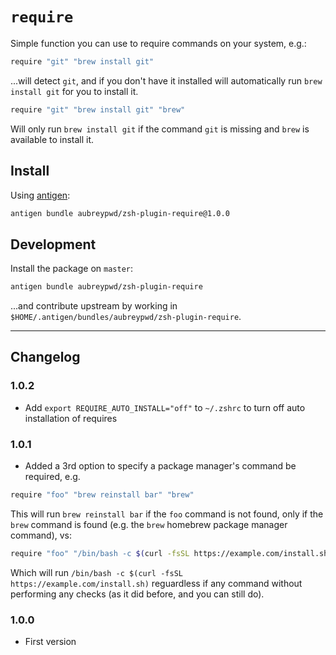 # `require`

Simple function you can use to require commands on your system, e.g.:

```bash
require "git" "brew install git"
```

...will detect `git`, and if you don't have it installed will automatically run `brew install git` for you to install it.

```bash
require "git" "brew install git" "brew"
```

Will only run `brew install git` if the command `git` is missing and `brew` is available to install it.

## Install

Using [antigen](https://github.com/zsh-users/antigen):

```bash
antigen bundle aubreypwd/zsh-plugin-require@1.0.0
```

## Development

Install the package on `master`:

```bash
antigen bundle aubreypwd/zsh-plugin-require
```

...and contribute upstream by working in `$HOME/.antigen/bundles/aubreypwd/zsh-plugin-require`.

---

## Changelog

### 1.0.2

- Add `export REQUIRE_AUTO_INSTALL="off"` to `~/.zshrc` to turn off auto installation of requires

### 1.0.1

- Added a 3rd option to specify a package manager's command be required, e.g.

```bash
require "foo" "brew reinstall bar" "brew"
```

This will run `brew reinstall bar` if the `foo` command is not found, only if the `brew` command is found (e.g. the `brew` homebrew package manager command), vs:

```bash
require "foo" "/bin/bash -c $(curl -fsSL https://example.com/install.sh)"
```

Which will run `/bin/bash -c $(curl -fsSL https://example.com/install.sh)` reguardless if any command without performing any checks (as it did before, and you can still do).

### 1.0.0

- First version
